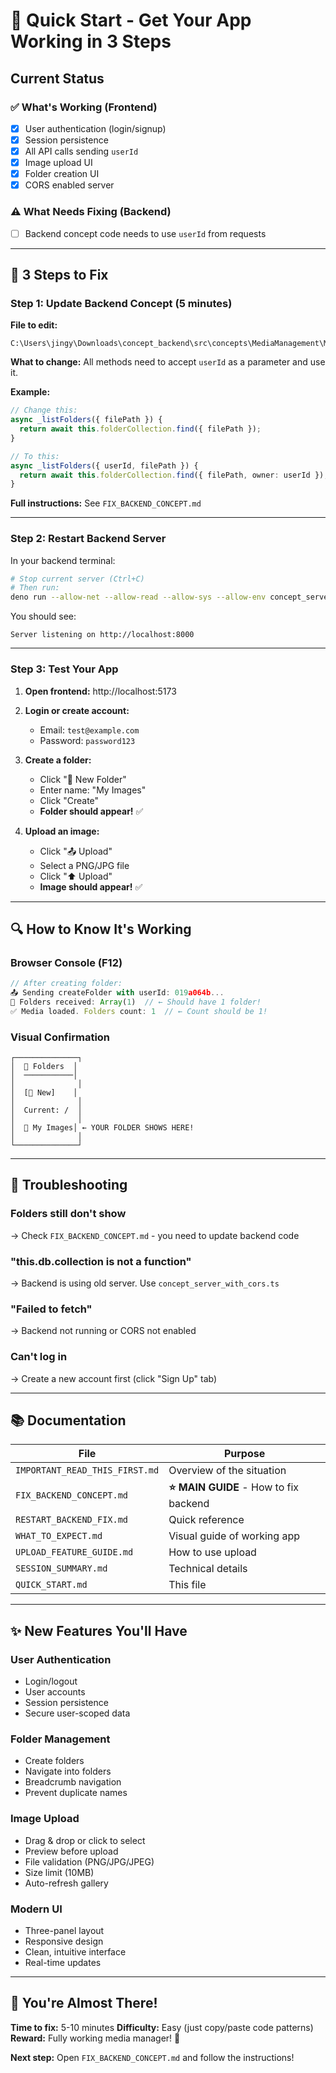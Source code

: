 # 🚀 Quick Start - Get Your App Working in 3 Steps

## Current Status

### ✅ What's Working (Frontend)
- [x] User authentication (login/signup)
- [x] Session persistence
- [x] All API calls sending `userId`
- [x] Image upload UI
- [x] Folder creation UI
- [x] CORS enabled server

### ⚠️ What Needs Fixing (Backend)
- [ ] Backend concept code needs to use `userId` from requests

---

## 🎯 3 Steps to Fix

### Step 1: Update Backend Concept (5 minutes)

**File to edit:**
```
C:\Users\jingy\Downloads\concept_backend\src\concepts\MediaManagement\MediaManagement.ts
```

**What to change:**
All methods need to accept `userId` as a parameter and use it.

**Example:**
```typescript
// Change this:
async _listFolders({ filePath }) {
  return await this.folderCollection.find({ filePath });
}

// To this:
async _listFolders({ userId, filePath }) {
  return await this.folderCollection.find({ filePath, owner: userId });
}
```

**Full instructions:** See `FIX_BACKEND_CONCEPT.md`

---

### Step 2: Restart Backend Server

In your backend terminal:

```bash
# Stop current server (Ctrl+C)
# Then run:
deno run --allow-net --allow-read --allow-sys --allow-env concept_server_with_cors.ts --port 8000 --baseUrl /api
```

You should see:
```
Server listening on http://localhost:8000
```

---

### Step 3: Test Your App

1. **Open frontend:** http://localhost:5173

2. **Login or create account:**
   - Email: `test@example.com`
   - Password: `password123`

3. **Create a folder:**
   - Click "📁 New Folder"
   - Enter name: "My Images"
   - Click "Create"
   - **Folder should appear!** ✅

4. **Upload an image:**
   - Click "📤 Upload"
   - Select a PNG/JPG file
   - Click "⬆️ Upload"
   - **Image should appear!** ✅

---

## 🔍 How to Know It's Working

### Browser Console (F12)
```javascript
// After creating folder:
📤 Sending createFolder with userId: 019a064b...
📁 Folders received: Array(1)  // ← Should have 1 folder!
✅ Media loaded. Folders count: 1  // ← Count should be 1!
```

### Visual Confirmation
```
┌──────────────┐
│  📂 Folders  │
│  ───────────│
│              │
│  [📁 New]    │
│              │
│  Current: /  │
│              │
│  📁 My Images│ ← YOUR FOLDER SHOWS HERE!
│              │
└──────────────┘
```

---

## 🐛 Troubleshooting

### Folders still don't show
→ Check `FIX_BACKEND_CONCEPT.md` - you need to update backend code

### "this.db.collection is not a function"
→ Backend is using old server. Use `concept_server_with_cors.ts`

### "Failed to fetch"
→ Backend not running or CORS not enabled

### Can't log in
→ Create a new account first (click "Sign Up" tab)

---

## 📚 Documentation

| File | Purpose |
|------|---------|
| `IMPORTANT_READ_THIS_FIRST.md` | Overview of the situation |
| `FIX_BACKEND_CONCEPT.md` | **⭐ MAIN GUIDE** - How to fix backend |
| `RESTART_BACKEND_FIX.md` | Quick reference |
| `WHAT_TO_EXPECT.md` | Visual guide of working app |
| `UPLOAD_FEATURE_GUIDE.md` | How to use upload |
| `SESSION_SUMMARY.md` | Technical details |
| `QUICK_START.md` | This file |

---

## ✨ New Features You'll Have

### User Authentication
- Login/logout
- User accounts
- Session persistence
- Secure user-scoped data

### Folder Management
- Create folders
- Navigate into folders
- Breadcrumb navigation
- Prevent duplicate names

### Image Upload
- Drag & drop or click to select
- Preview before upload
- File validation (PNG/JPG/JPEG)
- Size limit (10MB)
- Auto-refresh gallery

### Modern UI
- Three-panel layout
- Responsive design
- Clean, intuitive interface
- Real-time updates

---

## 🎉 You're Almost There!

**Time to fix:** 5-10 minutes
**Difficulty:** Easy (just copy/paste code patterns)
**Reward:** Fully working media manager! 🚀

**Next step:** Open `FIX_BACKEND_CONCEPT.md` and follow the instructions!
